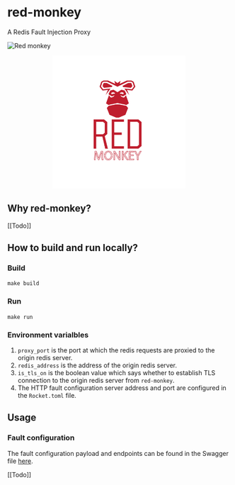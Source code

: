 # red-monkey
A Redis Fault Injection Proxy

![Red monkey](https://github.com/toyotaconnected-India/red-monkey/workflows/red-monkey/badge.svg?branch=main)


<p align="center">
  <img src="./assets/red-monkey-logo.png" width=300 height=300 />
</p>

## Why red-monkey? 

[[Todo]]

## How to build and run locally? 

### Build 

```
make build 
```

### Run 

```
make run
```

### Environment varialbles

1. `proxy_port` is the port at which the redis requests are proxied to the origin redis server. 
2. `redis_address` is the address of the origin redis server.
3. `is_tls_on` is the boolean value which says whether to establish TLS connection to the origin redis server from `red-monkey`.
4. The HTTP fault configuration server address and port are configured in the `Rocket.toml` file.


## Usage

### Fault configuration

The fault configuration payload and endpoints can be found in the Swagger file [here](docs/swagger-fault-config-server.yaml).

[[Todo]]

